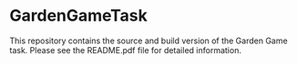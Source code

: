 # GardenGameTask
This repository contains the source and build version of the Garden Game task. Please see the README.pdf file for detailed information.
